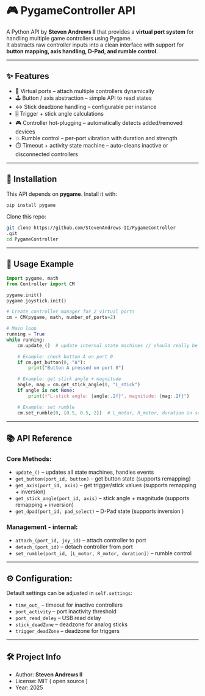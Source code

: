# 🎮 PygameController API

A Python API by **Steven Andrews II** that provides a **virtual port system** for handling multiple game controllers using Pygame.  
It abstracts raw controller inputs into a clean interface with support for **button mapping, axis handling, D-Pad, and rumble control**.

---

## ✨ Features

- 🔌 Virtual ports – attach multiple controllers dynamically  
- 🕹️ Button / axis abstraction – simple API to read states  
- ↔️ Stick deadzone handling – configurable per instance  
- 🎚️ Trigger + stick angle calculations  
- 🎮 Controller hot-plugging – automatically detects added/removed devices  
- 💥 Rumble control – per-port vibration with duration and strength  
- ⏱️ Timeout + activity state machine – auto-cleans inactive or disconnected controllers  

---

## 🚀 Installation

This API depends on **pygame**. Install it with:

```bash
pip install pygame
```

Clone this repo:

```bash
git clone https://github.com/StevenAndrews-II/PygameController
.git
cd PygameController
```

---

## 📖 Usage Example

```python
import pygame, math
from Controller import CM

pygame.init()
pygame.joystick.init()

# Create controller manager for 2 virtual ports
cm = CM(pygame, math, number_of_ports=2)

# Main loop
running = True
while running:
    cm.update_()  # update internal state machines // should really be FPS limited 

    # Example: check button A on port 0
    if cm.get_button(0, "A"):
        print("Button A pressed on port 0")

    # Example: get stick angle + magnitude
    angle, mag = cm.get_stick_angle(0, "L_stick")
    if angle is not None:
        print(f"L-stick angle: {angle:.2f}°, magnitude: {mag:.2f}")

    # Example: set rumble
    cm.set_rumble(0, [0.5, 0.5, 2])  # L_motor, R_motor, duration in seconds
```

---

## 📚 API Reference

### Core Methods:
- `update_()`                       – updates all state machines, handles events  
- `get_button(port_id, button)`     – get button state (supports remapping)  
- `get_axis(port_id, axis)`         – get trigger/stick values (supports remapping + inversion)
- `get_stick_angle(port_id, axis)`  – stick angle + magnitude (supports remapping + inversion)
- `get_dpad(port_id, pad_select)`   – D-Pad state (supports inversion )

### Management - internal:
- `attach_(port_id, joy_id)`                          – attach controller to port  
- `detach_(port_id)`                                  – detach controller from port  
- `set_rumble(port_id, [L_motor, R_motor, duration])` – rumble control  

---

## ⚙️ Configuration:

Default settings can be adjusted in `self.settings`:
- `time_out_`          – timeout for inactive controllers  
- `port_activity`      – port inactivity threshold  
- `port_read_deley`    – USB read delay  
- `stick_deadZone`     – deadzone for analog sticks  
- `trigger_deadZone`   – deadzone for triggers  

---

## 🛠️ Project Info

- Author: **Steven Andrews II**  
- License: MIT ( open source )  
- Year: 2025  
